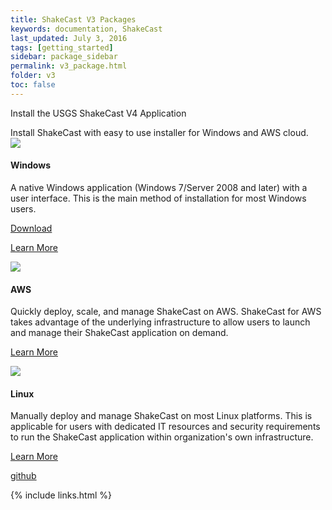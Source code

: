 ```yaml
---
title: ShakeCast V3 Packages
keywords: documentation, ShakeCast
last_updated: July 3, 2016
tags: [getting_started]
sidebar: package_sidebar
permalink: v3_package.html
folder: v3
toc: false
---
```


<div class="row">
         <div class="col-md-12">
             <p class="h3 page-header">Install the USGS ShakeCast V4 Application</p>
             Install ShakeCast with easy to use installer for Windows and AWS cloud.
         </div>
         <div class="col-md-4 col-sm-6">
             <div class="panel panel-default text-center">
                 <div class="panel-heading">
                     <span class="">
                           <img src="images/Windows.png" class="img img-default">
                     </span>
                 </div>
                 <div class="panel-body">
                     <h4>Windows</h4>
                     <p>A native Windows application (Windows 7/Server 2008 and later) with a user interface. This is the main method of installation for most Windows users.</p>
                     <p><a href="https://github.com/usgs/shakecast/releases/latest" class="btn btn-primary">Download</a></p>
                     <p><a href="v3_install_shakecast_on_windows.html" class="btn btn-default">Learn More</a></p>
                 </div>
             </div>
         </div>
         <div class="col-md-4 col-sm-6">
             <div class="panel panel-default text-center">
                 <div class="panel-heading">
                     <span class="">
                           <img src="images/AWS.png" class="img img-default">
                     </span>
                 </div>
                 <div class="panel-body">
                     <h4>AWS</h4>
                     <p>Quickly deploy, scale, and manage ShakeCast on AWS. ShakeCast for AWS takes advantage of the underlying infrastructure to allow users to launch and manage their ShakeCast application on demand. </p>
                     <p><a href="v3_install_shakecast_on_aws.html" class="btn btn-default">Learn More</a></p>
                 </div>
             </div>
         </div>
         <div class="col-md-4 col-sm-6">
             <div class="panel panel-default text-center">
                 <div class="panel-heading">
                     <span class="">
                           <img src="images/Linux.png" class="img img-default">
                     </span>
                 </div>
                 <div class="panel-body">
                     <h4>Linux</h4>
                     <p>Manually deploy and manage ShakeCast on most Linux platforms. This is applicable for users with dedicated IT resources and security requirements to run the ShakeCast application within organization's own infrastructure. </p>
                     <p><a href="v3_requirements.html" class="btn btn-default">Learn More</a></p>
                     <p><a href="https://github.com/usgs/shakecast/tree/legacy_v3" class="btn btn-default">github</a></p>
                 </div>
             </div>
         </div>
 </div>



{% include links.html %}
